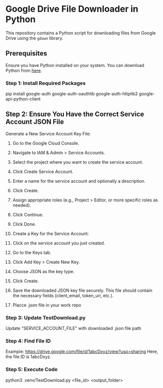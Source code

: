 # Google Drive File Downloader in Python

This repository contains a Python script for downloading files from Google Drive using the `gdown` library.

## Prerequisites

Ensure you have Python installed on your system. You can download Python from [here](https://www.python.org/downloads/).

### Step 1: Install Required Packages

pip install google-auth google-auth-oauthlib google-auth-httplib2 google-api-python-client

##  Step 2: Ensure You Have the Correct Service Account JSON File
Generate a New Service Account Key File:

1. Go to the Google Cloud Console.
2. Navigate to IAM & Admin > Service Accounts.
3. Select the project where you want to create the service account.
4. Click Create Service Account.
5. Enter a name for the service account and optionally a description.
6. Click Create.
7. Assign appropriate roles (e.g., Project > Editor, or more specific roles as needed).
8. Click Continue.
9. Click Done.
10. Create a Key for the Service Account:

11. Click on the service account you just created.
12. Go to the Keys tab.
13. Click Add Key > Create New Key.
14. Choose JSON as the key type.
15. Click Create.
16. Save the downloaded JSON key file securely. This file should contain the necessary fields (client_email, token_uri, etc.).
17. Placce .json file in your work repo

### Step 3: Update TestDownload.py
Update "SERVICE_ACCOUNT_FILE" with downloaded .json file path

### Step 4: Find File ID
Example: https://drive.google.com/file/d/1abcDxyz/view?usp=sharing
Here, the file ID is 1abcDxyz.

### Step 5: Execute Code
 python3 .venv/TestDownload.py <file_id> <output_folder>


